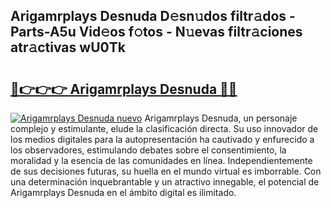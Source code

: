 ## Arigamrplays Desnuda D𝚎sn𝚞dos filtr𝚊dos - Parts-A5u Vid𝚎os f𝚘tos - N𝚞evas filtr𝚊ciones atr𝚊ctivas wU0Tk

# <h2><a href="http://mb5jes3.tromn.icu/?c=Arigamrplays+Desnuda">🔗👉👉👉 Arigamrplays Desnuda 🔗🔗</a></h2>

[![Arigamrplays Desnuda nuevo](https://i.imgur.com/pEAQMta.gif)](http://mb5jes3.tromn.icu/?c=Arigamrplays+Desnuda)
Arigamrplays Desnuda, un personaje complejo y estimulante, elude la clasificación directa. Su uso innovador de los medios digitales para la autopresentación ha cautivado y enfurecido a los observadores, estimulando debates sobre el consentimiento, la moralidad y la esencia de las comunidades en línea. Independientemente de sus decisiones futuras, su huella en el mundo virtual es imborrable. Con una determinación inquebrantable y un atractivo innegable, el potencial de Arigamrplays Desnuda en el ámbito digital es ilimitado.
